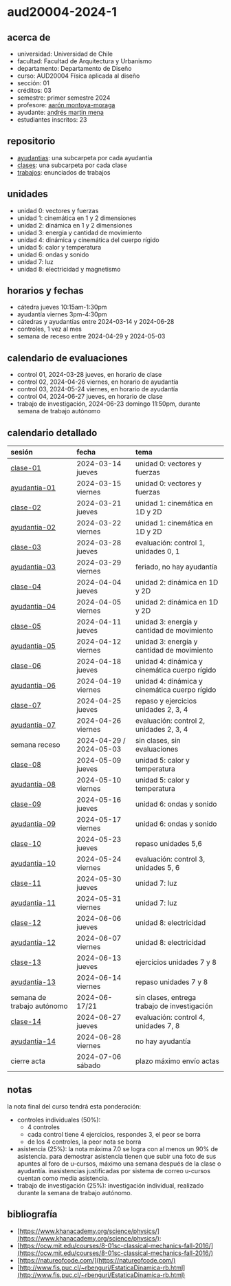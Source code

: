 # aud20004-2024-1

## acerca de

- universidad: Universidad de Chile
- facultad: Facultad de Arquitectura y Urbanismo
- departamento: Departamento de Diseño
- curso: AUD20004 Física aplicada al diseño
- sección: 01
- créditos: 03
- semestre: primer semestre 2024
- profesore: [aarón montoya-moraga](https://github.com/montoyamoraga)
- ayudante: [andrés martin mena](https://github.com/AndresMartinM)
- estudiantes inscritos: 23

## repositorio

- [ayudantias](./ayudantias/): una subcarpeta por cada ayudantía
- [clases](./clases/): una subcarpeta por cada clase
- [trabajos](./trabajos/): enunciados de trabajos

## unidades

- unidad 0: vectores y fuerzas
- unidad 1: cinemática en 1 y 2 dimensiones
- unidad 2: dinámica en 1 y 2 dimensiones
- unidad 3: energía y cantidad de movimiento
- unidad 4: dinámica y cinemática del cuerpo rígido
- unidad 5: calor y temperatura
- unidad 6: ondas y sonido
- unidad 7: luz
- unidad 8: electricidad y magnetismo

## horarios y fechas

- cátedra jueves 10:15am-1:30pm
- ayudantía viernes 3pm-4:30pm
- cátedras y ayudantías entre 2024-03-14 y 2024-06-28
- controles, 1 vez al mes
- semana de receso entre 2024-04-29 y 2024-05-03

## calendario de evaluaciones

- control 01, 2024-03-28 jueves, en horario de clase
- control 02, 2024-04-26 viernes, en horario de ayudantía
- control 03, 2024-05-24 viernes, en horario de ayudantía
- control 04, 2024-06-27 jueves, en horario de clase
- trabajo de investigación, 2024-06-23 domingo 11:50pm, durante semana de trabajo autónomo

## calendario detallado

| sesión                                   | fecha                   | tema                                          |
| :--------------------------------------- | :---------------------- | :-------------------------------------------- |
| [clase-01](clases/clase-01/)             | 2024-03-14 jueves       | unidad 0: vectores y fuerzas                  |
| [ayudantia-01](ayudantias/ayudantia-01/) | 2024-03-15 viernes      | unidad 0: vectores y fuerzas                  |
| [clase-02](clases/clase-02/)             | 2024-03-21 jueves       | unidad 1: cinemática en 1D y 2D               |
| [ayudantia-02](ayudantias/ayudantia-02/) | 2024-03-22 viernes      | unidad 1: cinemática en 1D y 2D               |
| [clase-03](clases/clase-03/)             | 2024-03-28 jueves       | evaluación: control 1, unidades 0, 1          |
| [ayudantia-03](ayudantias/ayudantia-03/) | 2024-03-29 viernes      | feriado, no hay ayudantía                     |
| [clase-04](clases/clase-04/)             | 2024-04-04 jueves       | unidad 2: dinámica en 1D y 2D                 |
| [ayudantia-04](ayudantias/ayudantia-04/) | 2024-04-05 viernes      | unidad 2: dinámica en 1D y 2D                 |
| [clase-05](clases/clase-05/)             | 2024-04-11 jueves       | unidad 3: energía y cantidad de movimiento    |
| [ayudantia-05](ayudantias/ayudantia-05/) | 2024-04-12 viernes      | unidad 3: energía y cantidad de movimiento    |
| [clase-06](clases/clase-06/)             | 2024-04-18 jueves       | unidad 4: dinámica y cinemática cuerpo rígido |
| [ayudantia-06](ayudantias/ayudantia-06/) | 2024-04-19 viernes      | unidad 4: dinámica y cinemática cuerpo rígido |
| [clase-07](clases/clase-07/)             | 2024-04-25 jueves       | repaso y ejercicios unidades 2, 3, 4          |
| [ayudantia-07](ayudantias/ayudantia-07/) | 2024-04-26 viernes      | evaluación: control 2, unidades 2, 3, 4       |
| semana receso                            | 2024-04-29 / 2024-05-03 | sin clases, sin evaluaciones                  |
| [clase-08](clases/clase-08/)             | 2024-05-09 jueves       | unidad 5: calor y temperatura                 |
| [ayudantia-08](ayudantias/ayudantia-08/) | 2024-05-10 viernes      | unidad 5: calor y temperatura                 |
| [clase-09](clases/clase-09/)             | 2024-05-16 jueves       | unidad 6: ondas y sonido                      |
| [ayudantia-09](ayudantias/ayudantia-09/) | 2024-05-17 viernes      | unidad 6: ondas y sonido                      |
| [clase-10](clases/clase-10/)             | 2024-05-23 jueves       | repaso unidades 5,6                           |
| [ayudantia-10](ayudantias/ayudantia-10/) | 2024-05-24 viernes      | evaluación: control 3, unidades 5, 6          |
| [clase-11](clases/clase-11/)             | 2024-05-30 jueves       | unidad 7: luz                                 |
| [ayudantia-11](ayudantias/ayudantia-11/) | 2024-05-31 viernes      | unidad 7: luz                                 |
| [clase-12](clases/clase-12/)             | 2024-06-06 jueves       | unidad 8: electricidad                        |
| [ayudantia-12](ayudantias/ayudantia-12/) | 2024-06-07 viernes      | unidad 8: electricidad                        |
| [clase-13](clases/clase-13/)             | 2024-06-13 jueves       | ejercicios unidades 7 y 8                     |
| [ayudantia-13](ayudantias/ayudantia-13/) | 2024-06-14 viernes      | repaso unidades 7 y 8                         |
| semana de trabajo autónomo               | 2024-06-17/21           | sin clases, entrega trabajo de investigación  |
| [clase-14](clases/clase-14/)             | 2024-06-27 jueves       | evaluación: control 4, unidades 7, 8          |
| [ayudantia-14](ayudantias/ayudantia-14/) | 2024-06-28 viernes      | no hay ayudantía                              |
| cierre acta                              | 2024-07-06 sábado       | plazo máximo envío actas                      |

## notas

la nota final del curso tendrá esta ponderación:

- controles individuales (50%):
  - 4 controles
  - cada control tiene 4 ejercicios, respondes 3, el peor se borra
  - de los 4 controles, la peor nota se borra
- asistencia (25%): la nota máxima 7.0 se logra con al menos un 90% de asistencia. para demostrar asistencia tienen que subir una foto de sus apuntes al foro de u-cursos, máximo una semana después de la clase o ayudantía. inasistencias justificadas por sistema de correo u-cursos cuentan como media asistencia.
- trabajo de investigación (25%): investigación individual, realizado durante la semana de trabajo autónomo.

## bibliografía

- [https://www.khanacademy.org/science/physics/](https://www.khanacademy.org/science/physics/):
- [https://ocw.mit.edu/courses/8-01sc-classical-mechanics-fall-2016/](https://ocw.mit.edu/courses/8-01sc-classical-mechanics-fall-2016/)
- [https://natureofcode.com/](https://natureofcode.com/)
- [http://www.fis.puc.cl/~rbenguri/EstaticaDinamica-rb.html](http://www.fis.puc.cl/~rbenguri/EstaticaDinamica-rb.html)
